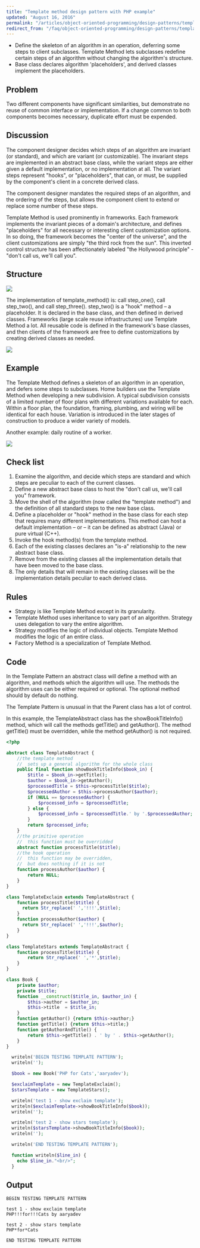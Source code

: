 ```yaml
---
title: "Template method design pattern with PHP example"
updated: "August 16, 2016"
permalink: "/articles/object-oriented-programming/design-patterns/template-method/"
redirect_from: "/faq/object-oriented-programming/design-patterns/template-method/"
---
```


* Define the skeleton of an algorithm in an operation, deferring some steps to
    client subclasses. Template Method lets subclasses redefine certain steps of
    an algorithm without changing the algorithm's structure.
* Base class declares algorithm 'placeholders', and derived classes implement
    the placeholders.

## Problem

Two different components have significant similarities, but demonstrate no reuse
of common interface or implementation. If a change common to both components
becomes necessary, duplicate effort must be expended.

## Discussion

The component designer decides which steps of an algorithm are invariant (or
standard), and which are variant (or customizable). The invariant steps are
implemented in an abstract base class, while the variant steps are either given
a default implementation, or no implementation at all. The variant steps represent
"hooks", or "placeholders", that can, or must, be supplied by the component's
client in a concrete derived class.

The component designer mandates the required steps of an algorithm, and the
ordering of the steps, but allows the component client to extend or replace some
number of these steps.

Template Method is used prominently in frameworks. Each framework implements the
invariant pieces of a domain's architecture, and defines "placeholders" for all
necessary or interesting client customization options. In so doing, the framework
becomes the "center of the universe", and the client customizations are simply
"the third rock from the sun". This inverted control structure has been affectionately
labeled "the Hollywood principle" - "don't call us, we'll call you".

## Structure

<img src="https://lh5.googleusercontent.com/-gGSqQl67U0c/VQvjkkWFpjI/AAAAAAAAAFw/FrmJE3VTg8c/w838-h514-no/Template_Method-2x.png">

The implementation of template_method() is: call step_one(), call step_two(),
and call step_three(). step_two() is a "hook" method – a placeholder. It is declared
in the base class, and then defined in derived classes. Frameworks (large scale reuse infrastructures) use Template Method a lot. All reusable code is defined in the framework's base classes, and then clients of the framework are free to define customizations by creating derived classes as needed.

<img src="https://lh3.googleusercontent.com/-NfFPDW797nc/VQvjleCm3fI/AAAAAAAAAF8/HzRnR9B9nH0/w920-h514-no/Template_Method_-2x.png">

## Example

The Template Method defines a skeleton of an algorithm in an operation, and defers some steps to subclasses. Home builders use the Template Method when developing a new subdivision. A typical subdivision consists of a limited number of floor plans with different variations available for each. Within a floor plan, the foundation, framing, plumbing, and wiring will be identical for each house. Variation is introduced in the later stages of construction to produce a wider variety of models.

Another example: daily routine of a worker.

<img src="https://lh3.googleusercontent.com/-N8x44kEKGQo/VQvjluqn3EI/AAAAAAAAAGA/rTeQhXgB948/w704-h725-no/Template_method_example-2x.png">

## Check list

1. Examine the algorithm, and decide which steps are standard and which steps are peculiar to each of the current classes.
2. Define a new abstract base class to host the "don't call us, we'll call you" framework.
3. Move the shell of the algorithm (now called the "template method") and the definition of all standard steps to the new base class.
4. Define a placeholder or "hook" method in the base class for each step that requires many different implementations. This method can host a default implementation – or – it can be defined as abstract (Java) or pure virtual (C++).
5. Invoke the hook method(s) from the template method.
6. Each of the existing classes declares an "is-a" relationship to the new abstract base class.
7. Remove from the existing classes all the implementation details that have been moved to the base class.
8. The only details that will remain in the existing classes will be the implementation details peculiar to each derived class.

## Rules

* Strategy is like Template Method except in its granularity.
* Template Method uses inheritance to vary part of an algorithm. Strategy uses delegation to vary the entire algorithm.
* Strategy modifies the logic of individual objects. Template Method modifies the logic of an entire class.
* Factory Method is a specialization of Template Method.

## Code

In the Template Pattern an abstract class will define a method with an algorithm, and methods which the algorithm will use. The methods the algorithm uses can be either required or optional. The optional method should by default do nothing.

The Template Pattern is unusual in that the Parent class has a lot of control.

In this example, the TemplateAbstract class has the showBookTitleInfo() method, which will call the methods getTitle() and getAuthor(). The method getTitle() must be overridden, while the method getAuthor() is not required.

```php
<?php

abstract class TemplateAbstract {
    //the template method
    //  sets up a general algorithm for the whole class
    public final function showBookTitleInfo($book_in) {
        $title = $book_in->getTitle();
        $author = $book_in->getAuthor();
        $processedTitle = $this->processTitle($title);
        $processedAuthor = $this->processAuthor($author);
        if (NULL == $processedAuthor) {
            $processed_info = $processedTitle;
        } else {
            $processed_info = $processedTitle.' by '.$processedAuthor;
        }
        return $processed_info;
    }
    //the primitive operation
    //  this function must be overridded
    abstract function processTitle($title);
    //the hook operation
    //  this function may be overridden,
    //  but does nothing if it is not
    function processAuthor($author) {
        return NULL;
    }
}

class TemplateExclaim extends TemplateAbstract {
    function processTitle($title) {
      return Str_replace(' ','!!!',$title);
    }
    function processAuthor($author) {
      return Str_replace(' ','!!!',$author);
    }
}

class TemplateStars extends TemplateAbstract {
    function processTitle($title) {
        return Str_replace(' ','*',$title);
    }
}

class Book {
    private $author;
    private $title;
    function __construct($title_in, $author_in) {
        $this->author = $author_in;
        $this->title  = $title_in;
    }
    function getAuthor() {return $this->author;}
    function getTitle() {return $this->title;}
    function getAuthorAndTitle() {
        return $this->getTitle() . ' by ' . $this->getAuthor();
    }
}

  writeln('BEGIN TESTING TEMPLATE PATTERN');
  writeln('');

  $book = new Book('PHP for Cats','aaryadev');

  $exclaimTemplate = new TemplateExclaim();
  $starsTemplate = new TemplateStars();

  writeln('test 1 - show exclaim template');
  writeln($exclaimTemplate->showBookTitleInfo($book));
  writeln('');

  writeln('test 2 - show stars template');
  writeln($starsTemplate->showBookTitleInfo($book));
  writeln('');

  writeln('END TESTING TEMPLATE PATTERN');

  function writeln($line_in) {
    echo $line_in."<br/>";
  }
```

## Output

```
BEGIN TESTING TEMPLATE PATTERN

test 1 - show exclaim template
PHP!!!for!!!Cats by aaryadev

test 2 - show stars template
PHP*for*Cats

END TESTING TEMPLATE PATTERN
```
